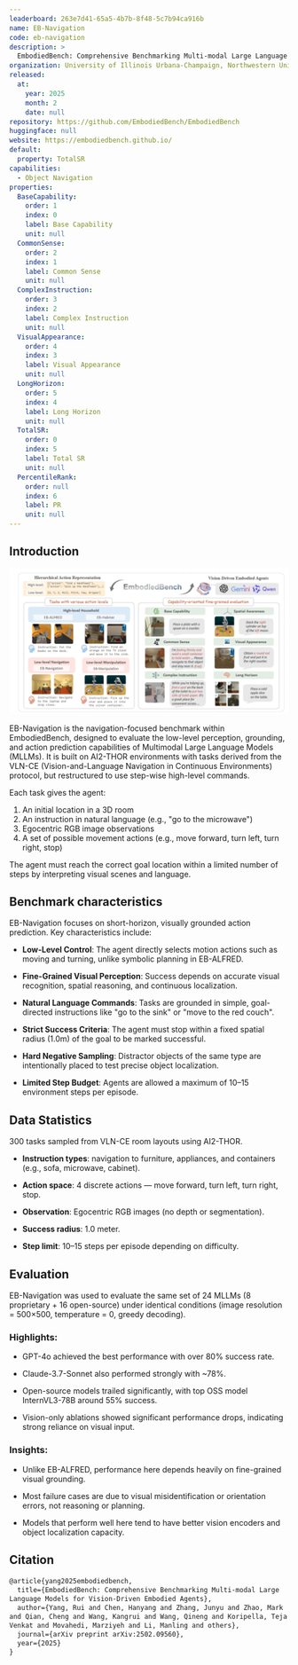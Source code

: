 ```yaml
---
leaderboard: 263e7d41-65a5-4b7b-8f48-5c7b94ca916b
name: EB-Navigation
code: eb-navigation
description: >
  EmbodiedBench: Comprehensive Benchmarking Multi-modal Large Language Models for Vision-Driven Embodied Agents
organization: University of Illinois Urbana-Champaign, Northwestern University, University of Toronto, Toyota Technological Institute at Chicago
released:
  at:
    year: 2025
    month: 2
    date: null
repository: https://github.com/EmbodiedBench/EmbodiedBench
huggingface: null
website: https://embodiedbench.github.io/
default:
  property: TotalSR
capabilities:
  - Object Navigation
properties:
  BaseCapability:
    order: 1
    index: 0
    label: Base Capability
    unit: null
  CommonSense:
    order: 2
    index: 1
    label: Common Sense
    unit: null
  ComplexInstruction:
    order: 3
    index: 2
    label: Complex Instruction
    unit: null
  VisualAppearance:
    order: 4
    index: 3
    label: Visual Appearance
    unit: null
  LongHorizon:
    order: 5
    index: 4
    label: Long Horizon
    unit: null
  TotalSR:
    order: 0
    index: 5
    label: Total SR
    unit: null
  PercentileRank:
    order: null
    index: 6
    label: PR
    unit: null
---
```


## Introduction

![alt text](assets/1-1.png)

EB-Navigation is the navigation-focused benchmark within EmbodiedBench, designed to evaluate the low-level perception, grounding, and action prediction capabilities of Multimodal Large Language Models (MLLMs). It is built on AI2-THOR environments with tasks derived from the VLN-CE (Vision-and-Language Navigation in Continuous Environments) protocol, but restructured to use step-wise high-level commands.

Each task gives the agent:

1. An initial location in a 3D room
2. An instruction in natural language (e.g., "go to the microwave")
3. Egocentric RGB image observations
4. A set of possible movement actions (e.g., move forward, turn left, turn right, stop)

The agent must reach the correct goal location within a limited number of steps by interpreting visual scenes and language.

## Benchmark characteristics

EB-Navigation focuses on short-horizon, visually grounded action prediction. Key characteristics include:

- **Low-Level Control**: The agent directly selects motion actions such as moving and turning, unlike symbolic planning in EB-ALFRED.

- **Fine-Grained Visual Perception**: Success depends on accurate visual recognition, spatial reasoning, and continuous localization.

- **Natural Language Commands**: Tasks are grounded in simple, goal-directed instructions like "go to the sink" or "move to the red couch".

- **Strict Success Criteria**: The agent must stop within a fixed spatial radius (1.0m) of the goal to be marked successful.

- **Hard Negative Sampling**: Distractor objects of the same type are intentionally placed to test precise object localization.

- **Limited Step Budget**: Agents are allowed a maximum of 10–15 environment steps per episode.

## Data Statistics

300 tasks sampled from VLN-CE room layouts using AI2-THOR.

- **Instruction types**: navigation to furniture, appliances, and containers (e.g., sofa, microwave, cabinet).

- **Action space**: 4 discrete actions — move forward, turn left, turn right, stop.

- **Observation**: Egocentric RGB images (no depth or segmentation).

- **Success radius**: 1.0 meter.

- **Step limit**: 10–15 steps per episode depending on difficulty.

## Evaluation

EB-Navigation was used to evaluate the same set of 24 MLLMs (8 proprietary + 16 open-source) under identical conditions (image resolution = 500×500, temperature = 0, greedy decoding).

### Highlights:

- GPT-4o achieved the best performance with over 80% success rate.

- Claude-3.7-Sonnet also performed strongly with ~78%.

- Open-source models trailed significantly, with top OSS model InternVL3-78B around 55% success.

- Vision-only ablations showed significant performance drops, indicating strong reliance on visual input.

### Insights:

- Unlike EB-ALFRED, performance here depends heavily on fine-grained visual grounding.

- Most failure cases are due to visual misidentification or orientation errors, not reasoning or planning.

- Models that perform well here tend to have better vision encoders and object localization capacity.

## Citation

```
@article{yang2025embodiedbench,
  title={EmbodiedBench: Comprehensive Benchmarking Multi-modal Large Language Models for Vision-Driven Embodied Agents},
  author={Yang, Rui and Chen, Hanyang and Zhang, Junyu and Zhao, Mark and Qian, Cheng and Wang, Kangrui and Wang, Qineng and Koripella, Teja Venkat and Movahedi, Marziyeh and Li, Manling and others},
  journal={arXiv preprint arXiv:2502.09560},
  year={2025}
}

```
